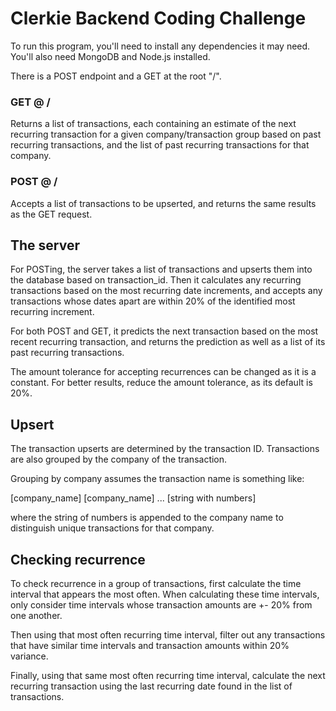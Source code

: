 # Clerkie Backend Coding Challenge

To run this program, you'll need to install any dependencies it may need.
You'll also need MongoDB and Node.js installed.

There is a POST endpoint and a GET at the root "/".

### GET @ /
Returns a list of transactions, each containing an estimate of the next recurring transaction for a given company/transaction group based on past recurring transactions, and the list of past recurring transactions for that company.

### POST @ /
Accepts a list of transactions to be upserted, and returns the same results as the GET request.

## The server
For POSTing, the server takes a list of transactions and upserts them into the database based on transaction_id.
Then it calculates any recurring transactions based on the most recurring date increments, and accepts any transactions
whose dates apart are within 20% of the identified most recurring increment.

For both POST and GET, it predicts the next transaction based on the most recent recurring transaction, and returns the prediction
as well as a list of its past recurring transactions.

The amount tolerance for accepting recurrences can be changed as it is a constant. For better results, reduce the amount tolerance, as its default is 20%.

## Upsert
The transaction upserts are determined by the transaction ID.
Transactions are also grouped by the company of the transaction.

Grouping by company assumes the transaction name is something like:

[company_name] [company_name] ... [string with numbers]

where the string of numbers is appended to the company name to distinguish unique transactions for that company.

## Checking recurrence
To check recurrence in a group of transactions, first calculate the time interval that appears the most often. When calculating these time intervals, only consider time intervals whose transaction amounts are +- 20% from one another.

Then using that most often recurring time interval, filter out any transactions that have similar time intervals and transaction amounts within 20% variance.

Finally, using that same most often recurring time interval, calculate the next recurring transaction using the last recurring date found in the list of transactions.


